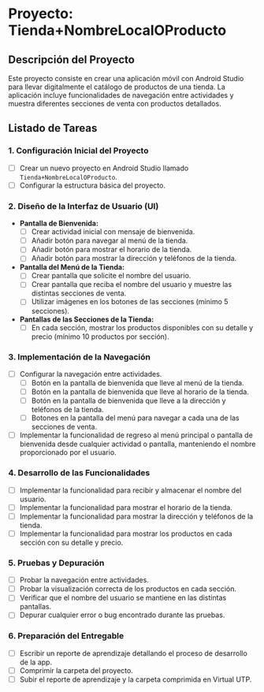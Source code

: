 # Proyecto: Tienda+NombreLocalOProducto

## Descripción del Proyecto
Este proyecto consiste en crear una aplicación móvil con Android Studio para llevar digitalmente el catálogo de productos de una tienda. La aplicación incluye funcionalidades de navegación entre actividades y muestra diferentes secciones de venta con productos detallados.

## Listado de Tareas

### 1. Configuración Inicial del Proyecto
- [ ] Crear un nuevo proyecto en Android Studio llamado `Tienda+NombreLocalOProducto`.
- [ ] Configurar la estructura básica del proyecto.

### 2. Diseño de la Interfaz de Usuario (UI)
- **Pantalla de Bienvenida:**
  - [ ] Crear actividad inicial con mensaje de bienvenida.
  - [ ] Añadir botón para navegar al menú de la tienda.
  - [ ] Añadir botón para mostrar el horario de la tienda.
  - [ ] Añadir botón para mostrar la dirección y teléfonos de la tienda.
- **Pantalla del Menú de la Tienda:**
  - [ ] Crear pantalla que solicite el nombre del usuario.
  - [ ] Crear pantalla que reciba el nombre del usuario y muestre las distintas secciones de venta.
  - [ ] Utilizar imágenes en los botones de las secciones (mínimo 5 secciones).
- **Pantallas de las Secciones de la Tienda:**
  - [ ] En cada sección, mostrar los productos disponibles con su detalle y precio (mínimo 10 productos por sección).

### 3. Implementación de la Navegación
- [ ] Configurar la navegación entre actividades.
  - [ ] Botón en la pantalla de bienvenida que lleve al menú de la tienda.
  - [ ] Botón en la pantalla de bienvenida que lleve al horario de la tienda.
  - [ ] Botón en la pantalla de bienvenida que lleve a la dirección y teléfonos de la tienda.
  - [ ] Botones en la pantalla del menú para navegar a cada una de las secciones de venta.
- [ ] Implementar la funcionalidad de regreso al menú principal o pantalla de bienvenida desde cualquier actividad o pantalla, manteniendo el nombre proporcionado por el usuario.

### 4. Desarrollo de las Funcionalidades
- [ ] Implementar la funcionalidad para recibir y almacenar el nombre del usuario.
- [ ] Implementar la funcionalidad para mostrar el horario de la tienda.
- [ ] Implementar la funcionalidad para mostrar la dirección y teléfonos de la tienda.
- [ ] Implementar la funcionalidad para mostrar los productos en cada sección con su detalle y precio.

### 5. Pruebas y Depuración
- [ ] Probar la navegación entre actividades.
- [ ] Probar la visualización correcta de los productos en cada sección.
- [ ] Verificar que el nombre del usuario se mantiene en las distintas pantallas.
- [ ] Depurar cualquier error o bug encontrado durante las pruebas.

### 6. Preparación del Entregable
- [ ] Escribir un reporte de aprendizaje detallando el proceso de desarrollo de la app.
- [ ] Comprimir la carpeta del proyecto.
- [ ] Subir el reporte de aprendizaje y la carpeta comprimida en Virtual UTP.
